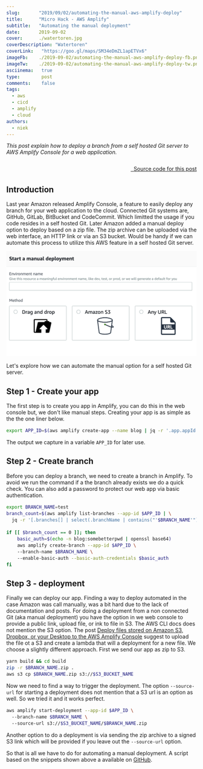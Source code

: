 ```yaml
---
slug:       "2019/09/02/automating-the-manual-aws-amplify-deploy"
title:      "Micro Hack - AWS Amplify"
subtitle:   "Automating the manual deployment"
date:       2019-09-02
cover:      ./watertoren.jpg
coverDescription: "Watertoren"
coverLink:   "https://goo.gl/maps/SM34eDmZL1apETVx6"
imageFb:    ./2019-09-02/automating-the-manual-aws-amplify-deploy-fb.png
imageTw:    ./2019-09-02/automating-the-manual-aws-amplify-deploy-tw.png
asciinema:   true
type:        post
comments:    false
tags: 
  - aws
  - cicd
  - amplify
  - cloud
authors:
  - niek
---
```



*This post explain how to deploy a branch from a self hosted Git server to AWS Amplify Console for a web application.*

<p style="text-align: right">
  <a href="https://github.com/npalm/aws-amplify-deploy" target="sourcecode">
  <i class="fab fa-github" style="font-size: 200%">&nbsp;</i>Source code for this post</a></p>

## Introduction
Last year Amazon released Amplify Console, a feature to easily deploy any branch for your web application to the cloud. Connected Git systems are, GitHub, GitLab, BitBucket and CodeCommit. Which limitted the usage if you code resides in a self hosted Git. Later Amazon added a manual deploy option to deploy based on a zip file. The zip archive can be uploaded via the web interface, an HTTP link or via an S3 bucket. Would be handy if we can automate this process to utilize this AWS feature in a self hosted Git server. 

![manual](./manual.png)

Let's explore how we can automate the manual option for a self hosted Git server.


## Step 1 - Create your app
The first step is to create you app in Amplify, you can do this in the web console but, we don't like manual steps. Creating your app is as simple as the the one liner below.

```bash
export APP_ID=$(aws amplify create-app --name blog | jq -r '.app.appId'
```

The output we capture in a variable `APP_ID` for later use. 

## Step 2 - Create branch
Before you can deploy a branch, we need to create a branch in Amplify. To avoid we run the command if a the branch already exists we do a quick check. You can also add a password to protect our web app via basic authentication. 

```bash
export BRANCH_NAME=test
branch_count=$(aws amplify list-branches --app-id $APP_ID | \
  jq -r '[.branches[] | select(.branchName | contains("'$BRANCH_NAME'") )] | length')

if [[ $branch_count == 0 ]]; then
    basic_auth=$(echo -n blog:somebetterpwd | openssl base64)
    aws amplify create-branch --app-id $APP_ID \ 
    --branch-name $BRANCH_NAME \ 
    --enable-basic-auth --basic-auth-credentials $basic_auth
fi
```

## Step 3 - deployment
Finally we can deploy our app. Finding a way to deploy automated in the case Amazon was call manually, was a bit hard due to the lack of documentation and posts. For doing a deployment from a non connected Git (aka manual deployment) you have the option in we web console to provide a public link, upload file, or ink to file in S3. The AWS CLI docs does not mention the S3 option. The post [Deploy files stored on Amazon S3, Dropbox, or your Desktop to the AWS Amplify Console](https://aws.amazon.com/blogs/mobile/deploy-files-s3-dropbox-amplify-console/) suggest to upload the file ot a S3 and create a lambda that will a deployment for a new file. We choose a slightly different approach. First we send our app as zip to S3.

```bash
yarn build && cd build
zip -r $BRANCH_NAME.zip .
aws s3 cp $BRANCH_NAME.zip s3://$S3_BUCKET_NAME
```

Now we need to find a way to trigger the deployment. The option `--source-url` for starting a deployment does not mention that a S3 url is an option as well. So we tried it and it works perfect.

```bash
aws amplify start-deployment --app-id $APP_ID \ 
  --branch-name $BRANCH_NAME \ 
  --source-url s3://$S3_BUCKET_NAME/$BRANCH_NAME.zip
```

Another option to do a deployment is via sending the zip archive to a signed S3 link which will be provided if you leave out the `--source-url` option. 

So that is all we have to do for automating a manual deployment. A script based on the snippets shown above a available on [GitHub](https://github.com/npalm/aws-amplify-deploy).

<asciinema-player src="/2019/09/02/automating-the-manual-aws-amplify-deploy/deploy.json"
  cols="180" rows="15" autoplay="true" loop="true" speed="2.0">
</asciinema-player>
